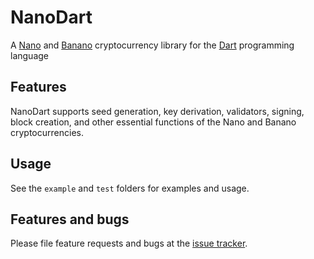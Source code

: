 # NanoDart

A [Nano](https://nano.org) and [Banano](https://banano.cc) cryptocurrency library for the [Dart](https://dart.dev) programming language

## Features

NanoDart supports seed generation, key derivation, validators, signing, block creation, and other essential functions of the Nano and Banano cryptocurrencies.

## Usage

See the `example` and `test` folders for examples and usage.

## Features and bugs

Please file feature requests and bugs at the [issue tracker][tracker].

[tracker]: https://github.com/appditto/nanodart/issues

